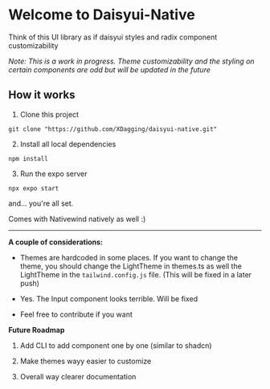 # Welcome to Daisyui-Native

Think of this UI library as if daisyui styles and radix component customizability

*Note: This is a work in progress. Theme customizability and the styling on certain components are odd but will be updated in the future*


## How it works

1. Clone this project

`git clone "https://github.com/XDagging/daisyui-native.git"`

2. Install all local dependencies

`npm install`

3. Run the expo server

`npx expo start`


and... you're all set.


Comes with Nativewind natively as well :)

____________________________________________________________________________________________________________________________________

**A couple of considerations:**

- Themes are hardcoded in some places. If you want to change the theme, you should change the LightTheme in themes.ts as well the LightTheme in the `tailwind.config.js` file. (This will be fixed in a later push)

- Yes. The Input component looks terrible. Will be fixed

- Feel free to contribute if you want

**Future Roadmap**

1) Add CLI to add component one by one (similar to shadcn)

2) Make themes wayy easier to customize

3) Overall way clearer documentation



